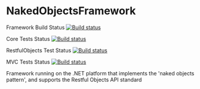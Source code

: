 NakedObjectsFramework
=====================

Framework Build Status [![Build status](https://ci.appveyor.com/api/projects/status/6kqdsbqoet1vy69n)](https://ci.appveyor.com/project/scascarini/nakedobjectsframework)

Core Tests Status [![Build status](https://ci.appveyor.com/api/projects/status/k1pui0bb8924yv8o)](https://ci.appveyor.com/project/scascarini/nakedobjectsframework-951)

RestfulObjects Test Status [![Build status](https://ci.appveyor.com/api/projects/status/jkhue6jrxwx523p1)](https://ci.appveyor.com/project/scascarini/nakedobjectsframework-716)

MVC Tests Status [![Build status](https://ci.appveyor.com/api/projects/status/152gjq86x3pbli8y)](https://ci.appveyor.com/project/scascarini/nakedobjectsframework-958)

Framework running on the .NET platform that implements the 'naked objects pattern', and supports the Restful Objects API standard
